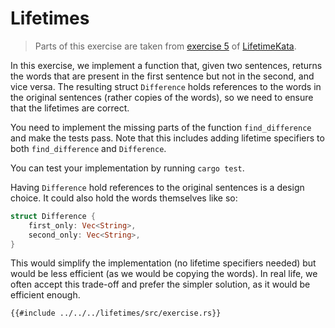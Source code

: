 # Lifetimes
> Parts of this exercise are taken from 
[exercise 5](https://github.com/tfpk/lifetimekata/blob/main/exercises/05_lifetimes_on_types/exercise/src/lib.rs) 
of [LifetimeKata](https://tfpk.github.io/lifetimekata/).

In this exercise, we implement a function that, given two sentences, returns the words that are present in the first sentence but not in the second, and vice versa.
The resulting struct `Difference` holds references to the words in the original sentences (rather copies of the words), so we need to ensure that the lifetimes are correct.

You need to implement the missing parts of the function `find_difference` and make the tests pass.
Note that this includes adding lifetime specifiers to both `find_difference` and `Difference`.

You can test your implementation by running `cargo test`.

Having `Difference` hold references to the original sentences is a design choice. 
It could also hold the words themselves like so:
```rust
struct Difference {
    first_only: Vec<String>,
    second_only: Vec<String>,
}
```
This would simplify the implementation (no lifetime specifiers needed) but would be less efficient (as we would be copying the words). 
In real life, we often accept this trade-off and prefer the simpler solution, as it would be efficient enough.

```rust,compile_fail
{{#include ../../../lifetimes/src/exercise.rs}}
```